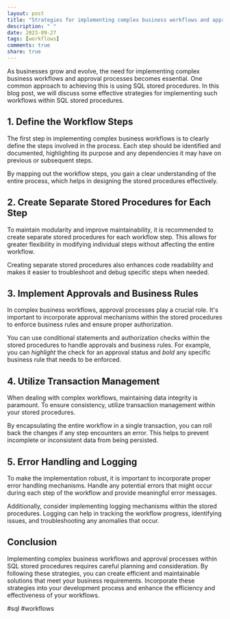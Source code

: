 ```yaml
---
layout: post
title: "Strategies for implementing complex business workflows and approval processes within SQL stored procedures"
description: " "
date: 2023-09-27
tags: [workflows]
comments: true
share: true
---
```


As businesses grow and evolve, the need for implementing complex business workflows and approval processes becomes essential. One common approach to achieving this is using SQL stored procedures. In this blog post, we will discuss some effective strategies for implementing such workflows within SQL stored procedures.

## 1. Define the Workflow Steps

The first step in implementing complex business workflows is to clearly define the steps involved in the process. Each step should be identified and documented, highlighting its purpose and any dependencies it may have on previous or subsequent steps.

By mapping out the workflow steps, you gain a clear understanding of the entire process, which helps in designing the stored procedures effectively.

## 2. Create Separate Stored Procedures for Each Step

To maintain modularity and improve maintainability, it is recommended to create separate stored procedures for each workflow step. This allows for greater flexibility in modifying individual steps without affecting the entire workflow.

Creating separate stored procedures also enhances code readability and makes it easier to troubleshoot and debug specific steps when needed.

## 3. Implement Approvals and Business Rules

In complex business workflows, approval processes play a crucial role. It's important to incorporate approval mechanisms within the stored procedures to enforce business rules and ensure proper authorization.

You can use conditional statements and authorization checks within the stored procedures to handle approvals and business rules. For example, you can *highlight* the check for an approval status and *bold* any specific business rule that needs to be enforced.

## 4. Utilize Transaction Management

When dealing with complex workflows, maintaining data integrity is paramount. To ensure consistency, utilize transaction management within your stored procedures.

By encapsulating the entire workflow in a single transaction, you can roll back the changes if any step encounters an error. This helps to prevent incomplete or inconsistent data from being persisted.

## 5. Error Handling and Logging

To make the implementation robust, it is important to incorporate proper error handling mechanisms. Handle any potential errors that might occur during each step of the workflow and provide meaningful error messages.

Additionally, consider implementing logging mechanisms within the stored procedures. Logging can help in tracking the workflow progress, identifying issues, and troubleshooting any anomalies that occur.

## Conclusion

Implementing complex business workflows and approval processes within SQL stored procedures requires careful planning and consideration. By following these strategies, you can create efficient and maintainable solutions that meet your business requirements. Incorporate these strategies into your development process and enhance the efficiency and effectiveness of your workflows.

#sql #workflows